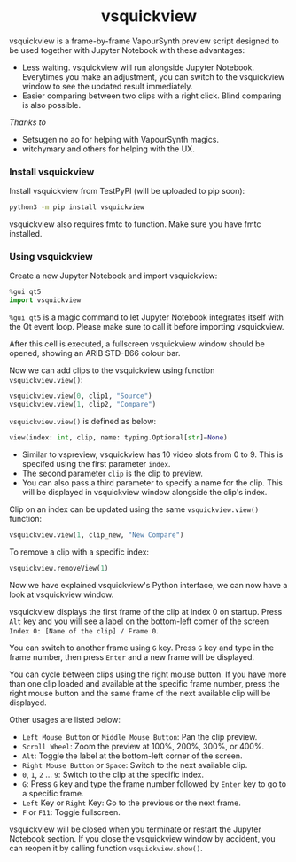 <h1 align="center">vsquickview</h1>

vsquickview is a frame-by-frame VapourSynth preview script designed to be used together with Jupyter Notebook with these advantages:  

* Less waiting. vsquickview will run alongside Jupyter Notebook. Everytimes you make an adjustment, you can switch to the vsquickview window to see the updated result immediately.  
* Easier comparing between two clips with a right click. Blind comparing is also possible.  

*Thanks to*  

* Setsugen no ao for helping with VapourSynth magics.  
* witchymary and others for helping with the UX.  

### Install vsquickview

Install vsquickview from TestPyPI (will be uploaded to pip soon):  

```sh
python3 -m pip install vsquickview
```

vsquickview also requires fmtc to function. Make sure you have fmtc installed.  

### Using vsquickview

Create a new Jupyter Notebook and import vsquickview:  
```py
%gui qt5
import vsquickview
```
`%gui qt5` is a magic command to let Jupyter Notebook integrates itself with the Qt event loop. Please make sure to call it before importing vsquickview.  

After this cell is executed, a fullscreen vsquickview window should be opened, showing an ARIB STD-B66 colour bar.  

Now we can add clips to the vsquickview using function `vsquickview.view()`:  
```py
vsquickview.view(0, clip1, "Source")
vsquickview.view(1, clip2, "Compare")
```

`vsquickview.view()` is defined as below:  
```py
view(index: int, clip, name: typing.Optional[str]=None)
```

* Similar to vspreview, vsquickview has 10 video slots from 0 to 9. This is specifed using the first parameter `index`.  
* The second parameter `clip` is the clip to preview.  
* You can also pass a third parameter to specify a name for the clip. This will be displayed in vsquickview window alongside the clip's index.  

Clip on an index can be updated using the same `vsquickview.view()` function:  
```py
vsquickview.view(1, clip_new, "New Compare")
```

To remove a clip with a specific index:  
```py
vsquickview.removeView(1)
```

Now we have explained vsquickview's Python interface, we can now have a look at vsquickview window.  

vsquickview displays the first frame of the clip at index 0 on startup. Press `Alt` key and you will see a label on the bottom-left corner of the screen `Index 0: [Name of the clip] / Frame 0`.  

You can switch to another frame using `G` key. Press `G` key and type in the frame number, then press `Enter` and a new frame will be displayed.  

You can cycle between clips using the right mouse button. If you have more than one clip loaded and available at the specific frame number, press the right mouse button and the same frame of the next available clip will be displayed.  

Other usages are listed below:  

* `Left Mouse Button` or `Middle Mouse Button`: Pan the clip preview.  
* `Scroll Wheel`: Zoom the preview at 100%, 200%, 300%, or 400%.  
* `Alt`: Toggle the label at the bottom-left corner of the screen.  
* `Right Mouse Button` or `Space`: Switch to the next available clip.  
* `0`, `1`, `2` … `9`: Switch to the clip at the specific index.  
* `G`: Press `G` key and type the frame number followed by `Enter` key to go to a specific frame.  
* `Left` Key or `Right` Key: Go to the previous or the next frame.  
* `F` or `F11`: Toggle fullscreen.  

vsquickview will be closed when you terminate or restart the Jupyter Notebook section. If you close the vsquickview window by accident, you can reopen it by calling function `vsquickview.show()`.  
